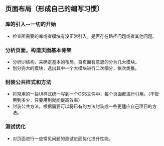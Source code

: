 ## 页面布局（形成自己的编写习惯）
### 库的引入--一切的开始
+ 检查所需要的库或者模块有没正常引入，是否存在路径问题或者其他问题。

### 分析页面，构造页面基本骨架
+ 分析UI结构，来确定基本的布局，将页面有意思的分为几大模块。
+ 划分完大的模块，选出其中一个大模块进行二次细分，依次类推。

### 封装公共样式和方法
+ 将常用的一些UI样式统一写到一个CSS文件中，每个页面都进行引用。（不管用到多少，只要用到就能提高效率）
+ 封装公共方法，根据需要可以将已有的方法封装成一些更适应自己项目的方法。

### 测试优化
+ 对页面进行一些常见问题的测试进而优化提升性能。